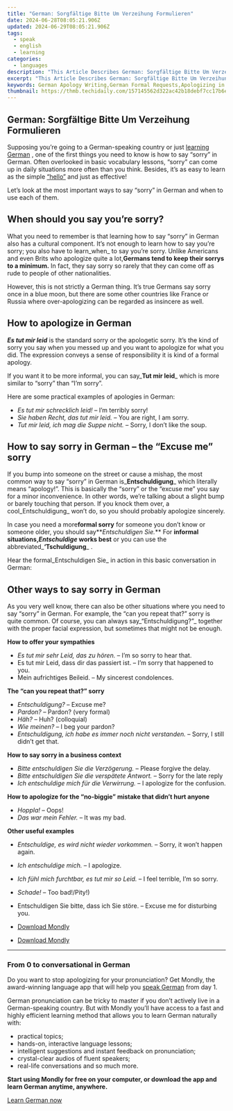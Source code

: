 ```yaml
---
title: "German: Sorgfältige Bitte Um Verzeihung Formulieren"
date: 2024-06-28T08:05:21.906Z
updated: 2024-06-29T08:05:21.906Z
tags:
  - speak
  - english
  - learning
categories:
  - languages
description: "This Article Describes German: Sorgfältige Bitte Um Verzeihung Formulieren"
excerpt: "This Article Describes German: Sorgfältige Bitte Um Verzeihung Formulieren"
keywords: German Apology Writing,German Formal Requests,Apologizing in German (Sorgfältige Bitte),How to Say Sorry in German,Polite Apology Strategies (Verzeihungsformulieren),Cultural Etiquette for German Apologies,Effective Language Use in German Formal Requests (Effektives Sprachgebrauch)
thumbnail: https://thmb.techidaily.com/157145562d322ac42b18debf7cc17b6e328143a79a361dfc0ab65e3b0afbaf26.jpg
---
```


## German: Sorgfältige Bitte Um Verzeihung Formulieren

 Supposing you’re going to a German-speaking country or just [learning German](https://shop.mondly.com/affiliate.php?ACCOUNT=ATISTUDI&AFFILIATE=108875&PATH=https://www.mondly.com?AFFILIATE=108875) , one of the first things you need to know is how to say “sorry” in German. Often overlooked in basic vocabulary lessons, “sorry” can come up in daily situations more often than you think. Besides, it’s as easy to learn as the simple [“hello”](https://shop.mondly.com/affiliate.php?ACCOUNT=ATISTUDI&AFFILIATE=108875&PATH=https://www.mondly.com?AFFILIATE=108875) and just as effective!

 Let’s look at the most important ways to say “sorry” in German and when to use each of them.

## When should you say you’re sorry?

 What you need to remember is that learning how to say “sorry” in German also has a cultural component. It’s not enough to learn how to say you’re sorry; you also have to learn_when_ to say you’re sorry. Unlike Americans and even Brits who apologize quite a lot,**Germans tend to keep their sorrys to a minimum.** In fact, they say sorry so rarely that they can come off as rude to people of other nationalities.

 However, this is not strictly a German thing. It’s true Germans say sorry once in a blue moon, but there are some other countries like France or Russia where over-apologizing can be regarded as insincere as well.

## How to apologize in German

_**Es tut mir leid**_ is the standard sorry or the apologetic sorry. It’s the kind of sorry you say when you messed up and you want to apologize for what you did. The expression conveys a sense of responsibility it is kind of a formal apology.

 If you want it to be more informal, you can say_**Tut mir leid**_ which is more similar to “sorry” than “I’m sorry”.

Here are some practical examples of apologies in German:

* _Es tut mir schrecklich leid!_ – I’m terribly sorry!
* _Sie haben Recht, das tut mir leid._  – You are right, I am sorry.
* _Tut mir leid, ich mag die Suppe nicht._ – Sorry, I don’t like the soup.

## How to say sorry in German – the “Excuse me” sorry

 If you bump into someone on the street or cause a mishap, the most common way to say “sorry” in German is_**Entschuldigung**_ which literally means “apology!”. This is basically the “sorry” or the “excuse me” you say for a minor inconvenience. In other words, we’re talking about a slight bump or barely touching that person. If you knock them over, a cool_Entschuldigung_ won’t do, so you should probably apologize sincerely.

 In case you need a more**formal sorry** for someone you don’t know or someone older, you should say**_Entschuldigen Sie._** For **informal situations,_Entschuldige_ works best** or you can use the abbreviated_**‘Tschuldigung**_ .

 Hear the formal_Entschuldigen Sie_ in action in this basic conversation in German:

## Other ways to say sorry in German

 As you very well know, there can also be other situations where you need to say “sorry” in German. For example, the “can you repeat that?” sorry is quite common. Of course, you can always say_“Entschuldigung?”_ together with the proper facial expression, but sometimes that might not be enough.

**How to offer your sympathies**

* _Es tut mir sehr Leid, das zu hören._ – I’m so sorry to hear that.
* Es tut mir Leid, dass dir das passiert ist. – I’m sorry that happened to you.
* Mein aufrichtiges Beileid. – My sincerest condolences.

**The “can you repeat that?” sorry**

* _Entschuldigung?_ – Excuse me?
* _Pardon?_  – Pardon? (very formal)
* _Häh?_ _–_  Huh? (colloquial)
* _Wie meinen?_ – I beg your pardon?
* _Entschuldigung, ich habe es immer noch nicht verstanden._ – Sorry, I still didn’t get that.

**How to say sorry in a business context**

* _Bitte entschuldigen Sie die Verzögerung._  – Please forgive the delay.
* _Bitte entschuldigen Sie die verspätete Antwort._  – Sorry for the late reply
* _Ich entschuldige mich für die Verwirrung._ – I apologize for the confusion.

**How to apologize for the “no-biggie” mistake that didn’t hurt anyone**

* _Hoppla!_ – Oops!
* _Das war mein Fehler._ – It was my bad.

**Other useful examples**

* _Entschuldige, es wird nicht wieder vorkommen._ – Sorry, it won’t happen again.
* _Ich entschuldige mich._ – I apologize.
* _Ich fühl mich furchtbar, es tut mir so Leid._ – I feel terrible, I’m so sorry.
* _Schade!_ – Too bad!/Pity!)
* Entschuldigen Sie bitte, dass ich Sie störe. – Excuse me for disturbing you.

* [Download Mondly](https://www.facebook.com/sharer/sharer.php?u=https%3A%2F%2Fwww.mondly.com%2Fblog%2Fsorry-in-german%2F&t=How+to+Apologize+and+Say+Sorry+in+German "Share on Facebook")
* [Download Mondly](https://shop.mondly.com/affiliate.php?ACCOUNT=ATISTUDI&AFFILIATE=108875&PATH=https://www.mondly.com?AFFILIATE=108875)

---

### From 0 to conversational in German

 Do you want to stop apologizing for your pronunciation? Get Mondly, the award-winning language app that will help you [speak German](https://shop.mondly.com/affiliate.php?ACCOUNT=ATISTUDI&AFFILIATE=108875&PATH=https://www.mondly.com?AFFILIATE=108875) from day 1.

 German pronunciation can be tricky to master if you don’t actively live in a German-speaking country. But with Mondly you’ll have access to a fast and highly efficient learning method that allows you to learn German naturally with:

* practical topics;
* hands-on, interactive language lessons;
* intelligent suggestions and instant feedback on pronunciation;
* crystal-clear audios of fluent speakers;
* real-life conversations and so much more.

 **Start using Mondly for free on your computer, or download the app and learn German anytime, anywhere.**

[Learn German now](https://adjt.mondly.com/5ixfg4k?campaign=blog-post-id-6874&fallback=https%3A%2F%2Fapp.mondly.com%3Futm%5Fmedium%3Dblog%5Fblog-post-id-6874%26utm%5Fsource%3Dblog-post-id-6874&redirect%5Fmacos=https%3A%2F%2Fapp.mondly.com%3Futm%5Fmedium%3Dblog%5Fblog-post-id-6874%26utm%5Fsource%3Dblog-post-id-6874&redirect%5Fandroid=https%3A%2F%2Fplay.google.com%2Fstore%2Fapps%2Fdetails%3Fid%3Dcom.atistudios.mondly.languages%3Futm%5Fmedium%3Dblog%5Fblog-post-id-6874%26utm%5Fsource%3Dblog-post-id-6874&redirect%5Fios=https%3A%2F%2Fapps.apple.com%2Fapp%2Fapple-store%2Fid987873536%3Fpt%3D78954800%26ct%3Dblog-post-id-6874%26mt%3D8 "Learn German now")

<ins class="adsbygoogle"
     style="display:block"
     data-ad-format="autorelaxed"
     data-ad-client="ca-pub-7571918770474297"
     data-ad-slot="1223367746"></ins>



<ins class="adsbygoogle"
     style="display:block"
     data-ad-client="ca-pub-7571918770474297"
     data-ad-slot="8358498916"
     data-ad-format="auto"
     data-full-width-responsive="true"></ins>


